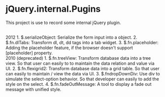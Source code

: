 jQuery.internal.Pugins
======================

This project is use to record some internal jQuery plugin.

<br/>
2012
  1. $.serializeObject: Serialize the form input into a object.
  2. $.fn.dlTabs: Transform dl, dt, dd tags into a tab widget.
  3. $.fn.placeholder: Adding the placeholder feature, if the browser doesn't support [placeholder] property.

<br/>
2010 (deprecated)
  1. $.fn.treeView: Transform database data into a tree view. So that user can easily to to maintain the data relation and value via UI.
  2. $.fn.flexigrid2: Transform database data into a grid table. So that user can easily to maintain / view the data via UI.
  3. $.fndropDownDiv: Use div to simulate the select-option behavior. So that developer can easily to add the style on the select.
  4. $.fn.fadeOutMessage: A tool to display a fade out message with unified style.
